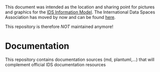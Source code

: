 This document was intended as the location and sharing point for pictures and graphics for the [IDS Information Model](https://github.com/International-Data-Spaces-Association/InformationModel). The International Data Spaces Association has moved by now and can be found [here](https://github.com/International-Data-Spaces-Association). 

This repository is therefore *NOT* maintained anymore!

# Documentation
This repository contains documentation sources (md, plantuml,...) that will complement official IDS documentation resources
